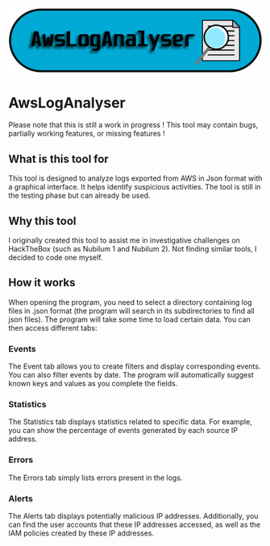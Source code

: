 ![](AwsLogAnalyser_logo.png)
# AwsLogAnalyser
Please note that this is still a work in progress ! This tool may contain bugs, partially working features, or missing features !

## What is this tool for
This tool is designed to analyze logs exported from AWS in Json format with a graphical interface. It helps identify suspicious activities. The tool is still in the testing phase but can already be used.

## Why this tool
I originally created this tool to assist me in investigative challenges on HackTheBox (such as Nubilum 1 and Nubilum 2). Not finding similar tools, I decided to code one myself.

## How it works
When opening the program, you need to select a directory containing log files in .json format (the program will search in its subdirectories to find all json files). The program will take some time to load certain data. You can then access different tabs:

### Events
The Event tab allows you to create filters and display corresponding events. You can also filter events by date. The program will automatically suggest known keys and values as you complete the fields.

### Statistics
The Statistics tab displays statistics related to specific data. For example, you can show the percentage of events generated by each source IP address.

### Errors
The Errors tab simply lists errors present in the logs.

### Alerts
The Alerts tab displays potentially malicious IP addresses. Additionally, you can find the user accounts that these IP addresses accessed, as well as the IAM policies created by these IP addresses.
